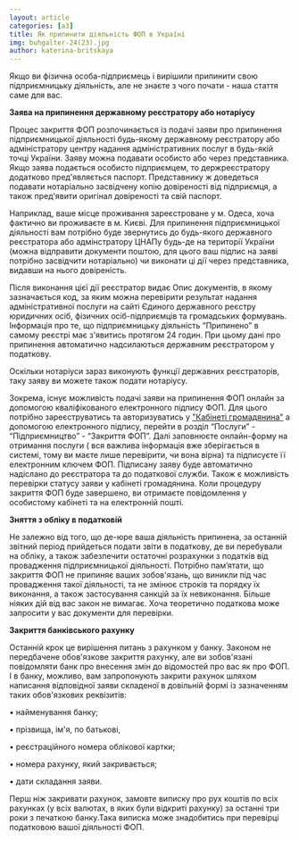 ```yaml
---
layout: article
categories: [a3]
title: Як припинити діяльність ФОП в Україні
img: buhgalter-24(23).jpg
author: katerina-britskaya
---
```


Якщо ви фізична особа-підприємець і вирішили припинити свою підприємницьку діяльність, але не знаєте з чого почати - наша стаття саме для вас. 

**Заява на припинення державному реєстратору або нотаріусу**

Процес закриття ФОП розпочинається із подачі заяви про припинення підприємницької діяльності будь-якому державному реєстратору або
адміністратору центру надання адміністративних послуг в будь-якій точці України. 
Заяву можна подавати особисто або через представника. Якщо заява подається особисто підприємцем, то держреєстратору додатково
пред'являється паспорт. Представнику ж доведеться подавати нотаріально засвідчену копію довіреності від підприємця, а також пред'явити
оригінал довіреності та свій паспорт.  

Наприклад, ваше місце проживання зареєстроване у м. Одеса, хоча фактично ви проживаєте в м. Києві. Для припинення підприємницької
діяльності вам потрібно буде звернутись до будь-якого державного реєстратора або адмінстратору ЦНАПу будь-де на території України (можна відправити документи поштою, для
цього ваш підпис на заяві потрібно засвідчити нотаріально) чи виконати ці дії через представника, видавши на нього довіреність. 

Після виконання цієї дії реєстратор видає Опис документів, в якому зазначається код, за яким можна перевірити результат надання адміністративної послуги на сайті Єдиного державного реєстру юридичних осіб, фізичних осіб-підприємців та громадських формувань.
Інформація про те, що підприємницьку діяльність “Припинено” в самому реєстрі має з'явитись протягом 24 годин. При цьому дані про припинення автоматично надсилаються державним реєстратором у податкову.

Оскільки  нотаріуси зараз виконують функції державних реєстраторів, таку заяву ви можете також подати нотаріусу.

Зокрема, існує можливість подачі заяви на припинення ФОП онлайн за допомогою кваліфікованого електронного підпису ФОП. Для цього потрібно зареєструватись та авторизуватись у ["Кабінеті громадянина"](https://diia.gov.ua/) а допомогою електронного підпису, перейти в розділ “Послуги” - “Підприємництво” - “Закриття ФОП”. Далі заповнюєте онлайн-форму на отримання послуги ( вся важлива інформація вже зберігається в системі, тому ви маєте лише перевірити, чи вона вірна) та підписуєте її електронним ключем ФОП. Підписану заяву буде автоматично надіслано до реєстратора та до податкової служби. Також є можливість перевірки статусу заяви у кабінеті громадянина. Коли процедуру закриття ФОП буде завершено, ви отримаєте повідомлення у особистому кабінеті та на електронній пошті.

**Зняття з обліку в податковій**

Не залежно від того, що де-юре ваша діяльність припинена, за останній звітний період прийдеться подати звіти в податкову, де ви
перебували на обліку, а також  забезпечити остаточні розрахунки з податків від провадження підприємницької діяльності.
Потрібно пам’ятати, що закриття ФОП не припиняє ваших зобов'язань, що виникли під час провадження такої діяльності, та не змінює строків
та порядку їх виконання, а також  застосування санкцій за їх невиконання.
Більше ніяких дій від вас закон не вимагає. Хоча теоретично податкова може запросити у вас документи для перевірки.

**Закриття банківського рахунку**

Останній крок це вирішення питань з рахунком у банку. Законом не передбачене обов'язкове закриття рахунку, але ви зобов'язані
повідомляти банк про внесення змін до відомостей про вас як про ФОП. І в банку, можливо, вам запропонують закрити рахунок шляхом
написання відповідної заяви складеної в довільній формі із зазначенням таких обов'язкових реквізитів:

•	найменування банку;

•	прізвища, ім'я, по батькові,

•	реєстраційного номера облікової картки;

•	номера рахунку, який закривається;

•	дати складання заяви.

Перш ніж закривати рахунок, замовте виписку про рух коштів по всіх рахунках (у всіх валютах, в яких були відкриті рахунку) за останні
три роки з печаткою банку.Така виписка може знадобитись при перевірці податковою вашої діяльності ФОП. 



